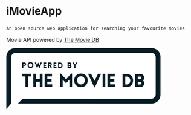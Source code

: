 # iMovieApp

`An open source web application for searching your favourite movies`

Movie API powered by [The Movie DB](https://www.themoviedb.org/)

![TMDb Image](./assets/TMDb.png)
